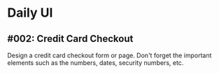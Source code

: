 # Daily UI

## #002: Credit Card Checkout

Design a credit card checkout form or page. Don't forget the important elements such as the numbers, dates, security numbers, etc.
